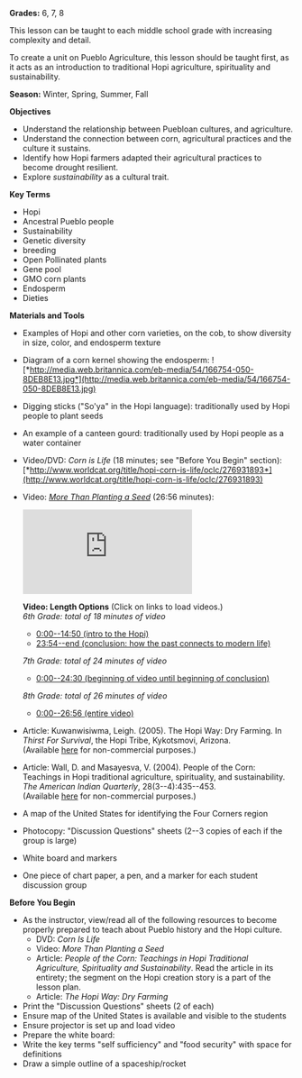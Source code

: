 **Grades:** 6, 7, 8

This lesson can be taught to each middle school grade with increasing
complexity and detail.

To create a unit on Pueblo Agriculture, this lesson should be taught
first, as it acts as an introduction to traditional Hopi agriculture,
spirituality and sustainability.

**Season:** Winter, Spring, Summer, Fall

**Objectives**

-   Understand the relationship between Puebloan cultures, and
    agriculture.
-   Understand the connection between corn, agricultural practices and
    the culture it sustains.
-   Identify how Hopi farmers adapted their agricultural practices to
    become drought resilient.
-   Explore *sustainability* as a cultural trait.

**Key Terms**

-   Hopi
-   Ancestral Pueblo people
-   Sustainability
-   Genetic diversity
-   breeding
-   Open Pollinated plants
-   Gene pool
-   GMO corn plants
-   Endosperm
-   Dieties

**Materials and Tools**

-   Examples of Hopi and other corn varieties, on the cob, to show
    diversity in size, color, and endosperm texture
-   Diagram of a corn kernel showing the endosperm:
    ![*http://media.web.britannica.com/eb-media/54/166754-050-8DEB8E13.jpg*](http://media.web.britannica.com/eb-media/54/166754-050-8DEB8E13.jpg)
-   Digging sticks ("So'ya" in the Hopi language): traditionally used by
    Hopi people to plant seeds
-   An example of a canteen gourd: traditionally used by Hopi people as
    a water container
-   Video/DVD: *Corn is Life* (18 minutes; see "Before You Begin"
    section):
    [*http://www.worldcat.org/title/hopi-corn-is-life/oclc/276931893*](http://www.worldcat.org/title/hopi-corn-is-life/oclc/276931893)
-   Video: [*More Than Planting a Seed*](https://www.youtube.com/watch?v=2x23FF_kUyo) (26:56 minutes):
    
    <div class="embed-responsive embed-responsive-16by9">
    <iframe src="https://www.youtube.com/embed/2x23FF_kUyo?modestbranding=1&rel=0&showinfo=0" frameborder="0" allowfullscreen> </iframe>
    </div>
    
    
    **Video: Length Options** (Click on links to load videos.)  
    *6th Grade: total of 18 minutes of video*
      - <a href="https://www.youtube.com/embed/2x23FF_kUyo?modestbranding=1&rel=0&showinfo=0&start=1&end=890" target="_blank">0:00--14:50 (intro to the Hopi)</a>
      - <a href="https://www.youtube.com/embed/2x23FF_kUyo?modestbranding=1&rel=0&showinfo=0&start=1435" target="_blank">23:54--end (conclusion: how the past connects to modern life)</a>
    
    *7th Grade: total of 24 minutes of video*
      - <a href="https://www.youtube.com/embed/2x23FF_kUyo?modestbranding=1&rel=0&showinfo=0&start=1&end=890" target="_blank">0:00--24:30 (beginning of video until beginning of conclusion)</a>
    
    *8th Grade: total of 26 minutes of video*
      - <a href="https://www.youtube.com/embed/2x23FF_kUyo?modestbranding=1&rel=0&showinfo=0" target="_blank">0:00--26:56 (entire video)</a>

-   Article: Kuwanwisiwma, Leigh. (2005). The Hopi Way: Dry Farming. In
    *Thirst For Survival*, the Hopi Tribe, Kykotsmovi, Arizona.
    <br>(Available <a href="https://beyondthemesas.files.wordpress.com/2010/08/thirst-for-survival.pdf" target="_blank">here</a> for non-commercial purposes.)
-   Article: Wall, D. and Masayesva, V. (2004). People of the Corn:
    Teachings in Hopi traditional agriculture, spirituality, and
    sustainability. *The American Indian Quarterly*, 28(3--4):435--453.
    <br>(Available <a href="lessons/Wall2004\_People\_of\_the\_Corn.pdf" target="_blank">here</a> for non-commercial
    purposes.)
-   A map of the United States for identifying the Four Corners region
-   Photocopy: "Discussion Questions" sheets (2--3 copies of each if the
    group is large)
-   White board and markers
-   One piece of chart paper, a pen, and a marker for each student
    discussion group

**Before You Begin**

-   As the instructor, view/read all of the following resources to
    become properly prepared to teach about Pueblo history and the Hopi
    culture.
    - DVD: *Corn Is Life*
    - Video: *More Than Planting a Seed*
    - Article: *People of the Corn: Teachings in Hopi Traditional
    Agriculture, Spirituality and Sustainability*. Read the
    article in its entirety; the segment on the Hopi creation
    story is a part of the lesson plan.
    - Article: *The Hopi Way: Dry Farming*
-   Print the "Discussion Questions" sheets (2 of each)
-   Ensure map of the United States is available and visible to the
    students
-   Ensure projector is set up and load video
-   Prepare the white board:
-   Write the key terms "self sufficiency" and "food security" with
    space for definitions
-   Draw a simple outline of a spaceship/rocket
